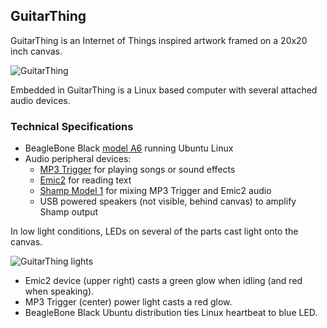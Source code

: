 ## GuitarThing

GuitarThing is an Internet of Things inspired artwork framed on a 20x20 inch canvas.

![GuitarThing](https://github.com/cjdaly/GuitarThing/wiki/images/GuitarThing.jpg)

Embedded in GuitarThing is a Linux based computer with several attached audio devices.

### Technical Specifications

* BeagleBone Black [model A6](http://elinux.org/Beagleboard:BeagleBoneBlack) running Ubuntu Linux
* Audio peripheral devices:
  * [MP3 Trigger](https://www.sparkfun.com/products/11029) for playing songs or sound effects
  * [Emic2](https://www.sparkfun.com/products/11711) for reading text
  * [Shamp Model 1](https://github.com/cjdaly/shamp) for mixing MP3 Trigger and Emic2 audio
  * USB powered speakers (not visible, behind canvas) to amplify Shamp output

In low light conditions, LEDs on several of the parts cast light onto the canvas.

![GuitarThing lights](https://github.com/cjdaly/GuitarThing/wiki/images/GuitarThing-lights.jpg)

* Emic2 device (upper right) casts a green glow when idling (and red when speaking).
* MP3 Trigger (center) power light casts a red glow.
* BeagleBone Black Ubuntu distribution ties Linux heartbeat to blue LED.
